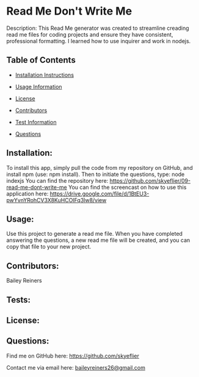 # Read Me Don't Write Me 
          
  Description: 
  This Read Me generator was created to streamline creading read me files for coding projects and ensure they have consistent, professional formatting. I learned how to use inquirer and work in nodejs. 

  ## Table of Contents

  * [Installation Instructions](#installation)

  * [Usage Information](#usage)

  * [License](#license)

  * [Contributors](#contributors)

  * [Test Information](#tests)

  * [Questions](#questions)
          
  ## Installation: 
  To install this app, simply pull the code from my repository on GitHub, and install npm (use: npm install). Then to initiate the questions, type: node indexjs
  You can find the repository here: https://github.com/skyeflier/09-read-me-dont-write-me
  You can find the screencast on how to use this application here: https://drive.google.com/file/d/1BtEU3-pwYvnYRohCV3X8KuHCOIFq3lw8/view
  ## Usage: 
  Use this project to generate a read me file. When you have completed answering the questions, a new read me file will be created, and you can copy that file to your new project. 
          
  ## Contributors: 
  Bailey Reiners

  ## Tests: 
  

  ## License:
  
         
  ## Questions:
  Find me on GitHub here: https://github.com/skyeflier

  Contact me via email here: baileyreiners26@gmail.com
  
